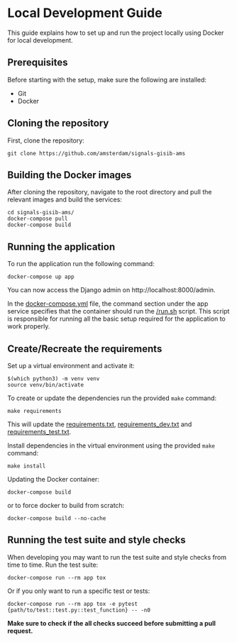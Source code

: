 # Local Development Guide
This guide explains how to set up and run the project locally using Docker for
local development.

## Prerequisites
Before starting with the setup, make sure the following are installed:

- Git
- Docker

## Cloning the repository
First, clone the repository:

```shell
git clone https://github.com/amsterdam/signals-gisib-ams
```

## Building the Docker images
After cloning the repository, navigate to the root directory and pull the
relevant images and build the services:

```shell
cd signals-gisib-ams/
docker-compose pull
docker-compose build
```

## Running the application
To run the application run the following command:
```shell
docker-compose up app
```

You can now access the Django admin on http://localhost:8000/admin.

In the [docker-compose.yml](../docker-compose.yml) file, the command section
under the app service specifies that the container should run the
[/run.sh](../docker-compose/run.sh) script. This script is responsible for
running all the basic setup required for the application to work properly.

## Create/Recreate the requirements

Set up a virtual environment and activate it:

```shell
$(which python3) -m venv venv
source venv/bin/activate
```

To create or update the dependencies run the provided `make` command:

```shell
make requirements
```

This will update the [requirements.txt](../requirements.txt), 
[requirements_dev.txt](../requirements_dev.txt) and 
[requirements_test.txt](../requirements_test.txt).

Install dependencies in the virtual environment using the provided `make` command:

```shell
make install
```

Updating the Docker container:

```shell
docker-compose build
```

or to force docker to build from scratch:

```shell
docker-compose build --no-cache
```

## Running the test suite and style checks
When developing you may want to run the test suite and style checks from time
to time. Run the test suite:

```shell
docker-compose run --rm app tox
```

Or if you only want to run a specific test or tests:

```shell
docker-compose run --rm app tox -e pytest {path/to/test::test.py::test_function} -- -n0
```

**Make sure to check if the all checks succeed before submitting a pull request.**
